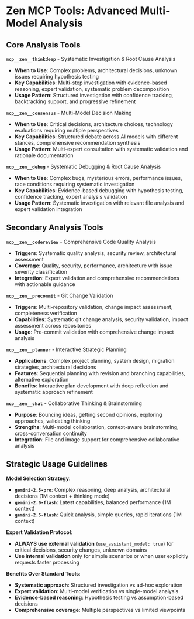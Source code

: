 # Zen MCP Tools: Advanced Multi-Model Analysis

## Core Analysis Tools

**`mcp__zen__thinkdeep`** - Systematic Investigation & Root Cause Analysis
- **When to Use**: Complex problems, architectural decisions, unknown issues requiring hypothesis testing
- **Key Capabilities**: Multi-step investigation with evidence-based reasoning, expert validation, systematic problem decomposition
- **Usage Pattern**: Structured investigation with confidence tracking, backtracking support, and progressive refinement

**`mcp__zen__consensus`** - Multi-Model Decision Making
- **When to Use**: Critical decisions, architecture choices, technology evaluations requiring multiple perspectives
- **Key Capabilities**: Structured debate across AI models with different stances, comprehensive recommendation synthesis
- **Usage Pattern**: Multi-expert consultation with systematic validation and rationale documentation

**`mcp__zen__debug`** - Systematic Debugging & Root Cause Analysis  
- **When to Use**: Complex bugs, mysterious errors, performance issues, race conditions requiring systematic investigation
- **Key Capabilities**: Evidence-based debugging with hypothesis testing, confidence tracking, expert analysis validation
- **Usage Pattern**: Systematic investigation with relevant file analysis and expert validation integration

## Secondary Analysis Tools

**`mcp__zen__codereview`** - Comprehensive Code Quality Analysis
- **Triggers**: Systematic quality analysis, security review, architectural assessment
- **Coverage**: Quality, security, performance, architecture with issue severity classification
- **Integration**: Expert validation and comprehensive recommendations with actionable guidance

**`mcp__zen__precommit`** - Git Change Validation
- **Triggers**: Multi-repository validation, change impact assessment, completeness verification  
- **Capabilities**: Systematic git change analysis, security validation, impact assessment across repositories
- **Usage**: Pre-commit validation with comprehensive change impact analysis

**`mcp__zen__planner`** - Interactive Strategic Planning
- **Applications**: Complex project planning, system design, migration strategies, architectural decisions
- **Features**: Sequential planning with revision and branching capabilities, alternative exploration
- **Benefits**: Interactive plan development with deep reflection and systematic approach refinement

**`mcp__zen__chat`** - Collaborative Thinking & Brainstorming
- **Purpose**: Bouncing ideas, getting second opinions, exploring approaches, validating thinking
- **Strengths**: Multi-model collaboration, context-aware brainstorming, cross-conversation continuity
- **Integration**: File and image support for comprehensive collaborative analysis

## Strategic Usage Guidelines

**Model Selection Strategy**:
- **`gemini-2.5-pro`**: Complex reasoning, deep analysis, architectural decisions (1M context + thinking mode)
- **`gemini-2.0-flash`**: Latest capabilities, balanced performance (1M context)
- **`gemini-2.5-flash`**: Quick analysis, simple queries, rapid iterations (1M context)

**Expert Validation Protocol**:
- **ALWAYS use external validation** (`use_assistant_model: true`) for critical decisions, security changes, unknown domains
- **Use internal validation** only for simple scenarios or when user explicitly requests faster processing

**Benefits Over Standard Tools**:
- **Systematic approach**: Structured investigation vs ad-hoc exploration
- **Expert validation**: Multi-model verification vs single-model analysis
- **Evidence-based reasoning**: Hypothesis testing vs assumption-based decisions
- **Comprehensive coverage**: Multiple perspectives vs limited viewpoints
